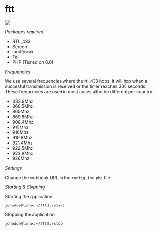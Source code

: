 # ftt

![](https://cdn.discordapp.com/attachments/888970831491899392/892046482188935178/S8sIXL3.png)


*Packages required*

- RTL_433
- Screen
- inotifywait
- Tail
- PHP (Tested on 8.0)

*Frequencies*

We use several frequencies where the rtl_433 hops, it will hop when a succesful transmission is received or the timer reaches 300 seconds.
These frequencies are used in most cases altho be different per country.

- 433.9Mhz
- 868.5Mhz
- 865Mhz
- 869.8Mhz
- 908.4Mhz
- 915Mhz
- 916Mhz
- 919.8Mhz
- 921.4Mhz
- 922.5Mhz
- 923.9Mhz
- 926Mhz

*Settings*

Change the webhook URL in the `config.inc.php` file

*Starting & Stopping*

Starting the application

`johndoe@linux:~/ftt$./start`

Stopping the application

`johndoe@linux:~/ftt$./stop`
